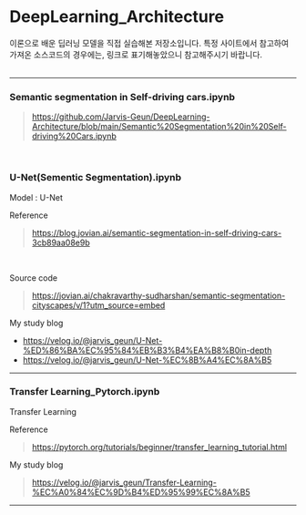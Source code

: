 # DeepLearning_Architecture

이론으로 배운 딥러닝 모델을 직접 실습해본 저장소입니다. 특정 사이트에서 참고하여 가져온 소스코드의 경우에는, 링크로 표기해놓았으니 참고해주시기 바랍니다.
<br>
<br>

---
### Semantic segmentation in Self-driving cars.ipynb
> https://github.com/Jarvis-Geun/DeepLearning-Architecture/blob/main/Semantic%20Segmentation%20in%20Self-driving%20Cars.ipynb

<br>

### U-Net(Sementic Segmentation).ipynb

Model : U-Net

Reference
> https://blog.jovian.ai/semantic-segmentation-in-self-driving-cars-3cb89aa08e9b

<br/>

Source code
> https://jovian.ai/chakravarthy-sudharshan/semantic-segmentation-cityscapes/v/1?utm_source=embed

My study blog
* https://velog.io/@jarvis_geun/U-Net-%ED%86%BA%EC%95%84%EB%B3%B4%EA%B8%B0in-depth
* https://velog.io/@jarvis_geun/U-Net-%EC%8B%A4%EC%8A%B5

---
### Transfer Learning_Pytorch.ipynb
Transfer Learning

Reference
> https://pytorch.org/tutorials/beginner/transfer_learning_tutorial.html  
  
My study blog
> https://velog.io/@jarvis_geun/Transfer-Learning-%EC%A0%84%EC%9D%B4%ED%95%99%EC%8A%B5

---
